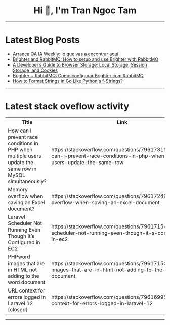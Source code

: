 <h1 align="center">Hi 👋, I'm Tran Ngoc Tam</h1>

---

# Latest Blog Posts 
<!-- BLOG-POST-LIST:START -->
- [Arranca QA IA Weekly: lo que vas a encontrar aquí](https://dev.to/abarragancosto/arranca-qa-ia-weekly-lo-que-vas-a-encontrar-aqui-1ahh)
- [Brighter and RabbitMQ: How to setup and use Brighter with RabbitMQ](https://dev.to/actor-dev/brighter-and-rabbitmq-how-to-setup-and-use-brighter-with-rabbitmq-dcn)
- [A Developer’s Guide to Browser Storage: Local Storage, Session Storage, and Cookies](https://dev.to/aneeqakhan/a-developers-guide-to-browser-storage-local-storage-session-storage-and-cookies-4c5f)
- [Brighter + RabbitMQ: Como configurar Brighter com RabbitMQ](https://dev.to/actor-dev/brighter-rabbitmq-como-configurar-brighter-com-rabbitmq-1lj5)
- [How to Format Strings in Go Like Python&#39;s f-Strings?](https://dev.to/generatecodedev/how-to-format-strings-in-go-like-pythons-f-strings-3g18)
<!-- BLOG-POST-LIST:END -->

---

# Latest stack oveflow activity
<table>
  <tr><th>Title</th><th>Link</th></tr>
  <!-- STACKOVERFLOW:START --><tr><td>How can I prevent race conditions in PHP when multiple users update the same row in MySQL simultaneously?</td><td>https://stackoverflow.com/questions/79617318/how-can-i-prevent-race-conditions-in-php-when-multiple-users-update-the-same-row</td></tr><tr><td>Memory overflow when saving an Excel document?</td><td>https://stackoverflow.com/questions/79617249/memory-overflow-when-saving-an-excel-document</td></tr><tr><td>Laravel Scheduler Not Running Even Though It’s Configured in EC2</td><td>https://stackoverflow.com/questions/79617154/laravel-scheduler-not-running-even-though-it-s-configured-in-ec2</td></tr><tr><td>PHPword images that are in HTML not adding to the word document</td><td>https://stackoverflow.com/questions/79617150/phpword-images-that-are-in-html-not-adding-to-the-word-document</td></tr><tr><td>URL context for errors logged in Laravel 12 [closed]</td><td>https://stackoverflow.com/questions/79616995/url-context-for-errors-logged-in-laravel-12</td></tr><!-- STACKOVERFLOW:END -->
</table>

---


